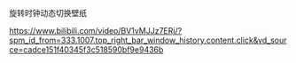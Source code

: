 旋转时钟动态切换壁纸

https://www.bilibili.com/video/BV1vMJJz7ERj/?spm_id_from=333.1007.top_right_bar_window_history.content.click&vd_source=cadce151f40345f3c518590bf9e9436b
